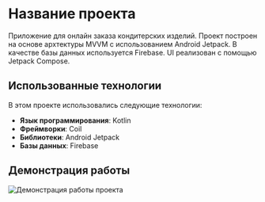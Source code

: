 # **Название проекта**

Приложение для онлайн заказа кондитерских изделий.
Проект построен на основе архтектуры MVVM с использованием Android Jetpack. В качестве базы данных используется Firebase. UI реализован с помощью Jetpack Compose.

## **Использованные технологии**

В этом проекте использовались следующие технологии:

- **Язык программирования**: Kotlin
- **Фреймворки**: Coil
- **Библиотеки**: Android Jetpack
- **Базы данных**: Firebase

## **Демонстрация работы**
![Демонстрация работы проекта](https://github.com/kzerkovich/CommUNItyJava/blob/main/FoodApp.gif)
